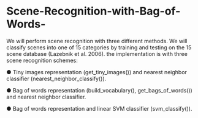 # Scene-Recognition-with-Bag-of-Words-
We will perform scene recognition with three different methods. We will classify scenes into one of 15 categories by training and testing on the 15 scene database (Lazebnik et al. 2006).
the implementation is with three scene recognition schemes:

●	Tiny images representation (get_tiny_images()) and nearest neighbor classifier (nearest_neighbor_classify()).

●	Bag of words representation (build_vocabulary(), get_bags_of_words()) and nearest neighbor classifier.

●	Bag of words representation and linear SVM classifier (svm_classify()).
